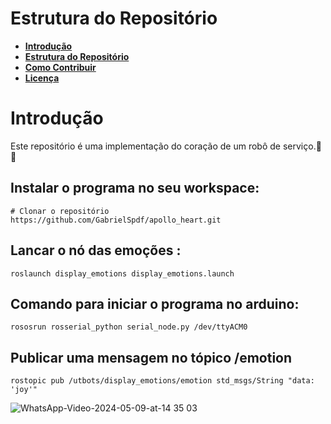 
# Estrutura do Repositório

- **[Introdução](#introdução)**
- **[Estrutura do Repositório](#estrutura-do-repositório)**
- **[Como Contribuir](#como-contribuir)**
- **[Licença](#licença)**

# Introdução

Este repositório é uma implementação do coração de um robô de serviço.🐙🦛

## Instalar o programa no seu workspace:
```
# Clonar o repositório
https://github.com/GabrielSpdf/apollo_heart.git
```

## Lancar o nó das emoções :
```
roslaunch display_emotions display_emotions.launch
```


## Comando para iniciar o programa no arduino:
```
rososrun rosserial_python serial_node.py /dev/ttyACM0
```
## Publicar uma mensagem no tópico /emotion

```
rostopic pub /utbots/display_emotions/emotion std_msgs/String "data: 'joy'"
```

![WhatsApp-Video-2024-05-09-at-14 35 03](https://github.com/GabrielSpdf/apollo_heart/assets/130702330/0273544b-651a-4dfd-982a-77544415cd19)

